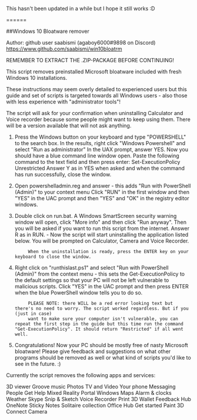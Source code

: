 This hasn't been updated in a while but I hope it still works :D

======

##Windows 10 Bloatware remover

Author: github user saabismi (agaboy6000#9898 on Discord)
https://www.github.com/saabismi/win10bloatrm 

REMEMBER TO EXTRACT THE .ZIP-PACKAGE BEFORE CONTINUING!

This script removes preinstalled Microsoft bloatware included with fresh Windows 10 installations.

These instructions may seem overly detailed to experienced users but this guide and set of scripts is targeted towards all Windows users - 
also those with less experience with "administrator tools"!

The script will ask for your confirmation when uninstalling Calculator and Voice recorder 
because some people might want to keep using them. There will be a version available that will not ask anything.

1. Press the Windows button on your keyboard and type "POWERSHELL" to the search box. In the results, right click "Windows Powershell" and select "Run as administrator"
   In the UAX prompt, answer YES. Now you should have a blue command line window open. Paste the following command to the text field and then press enter: Set-ExecutionPolicy Unrestricted
   Answer Y as in YES when asked and when the command has run successfully, close the window.

2. Open powershelladmin.reg and answer - this adds "Run with PowerShell (Admin)" to your context menu
		Click "RUN" in the first window and then "YES" in the UAC prompt and then "YES" and "OK" in the registry editor windows.
	
3. Double click on run.bat. A Windows SmartScreen security warning window will open, click "More info" and then click "Run anyway".
   Then you will be asked if you want to run this script from the internet. Answer R as in RUN. - Now the script will start uninstalling the application listed below. 
		You will be prompted on Calculator, Camera and Voice Recorder.
		
			When the uninstallation is ready, press the ENTER key on your keyboard to close the window. 
			
4. Right click on "runthislast.ps1" and select "Run with PowerShell (Admin)" from the context menu - 
   this sets the Get-ExecutionPolicy to the default settings so that your PC will not be left vulnerable to malicious scripts.
		Click "YES" in the UAC prompt and then press ENTER when the blue PowerShell window tells you to do so.
			
			PLEASE NOTE: there WILL be a red error looking text but there's no need to worry. The script worked regardless. But if you (just in case) 
			want to make sure your computer isn't vulnerable, you can repeat the first step in the guide but this time run the command "Get-ExecutionPolicy". It should return "Restricted" if all went well.
		
5. Congratulations! Now your PC should be mostly free of nasty Microsoft bloatware! 
   Please give feedback and suggestions on what other programs should be removed as well or what kind of scripts you'd like to see in the future. :)

Currently the script removes the following apps and services:

3D viewer
Groove music
Photos
TV and Video
Your phone
Messaging
People
Get Help
Mixed Reality Portal
Windows Maps
Alarm & clocks
Weather
Skype
Snip & Sketch
Voice Recorder
Print 3D
Wallet
Feedback Hub
OneNote
Sticky Notes
Solitaire collection
Office Hub 
Get started
Paint 3D 
Connect
Camera

